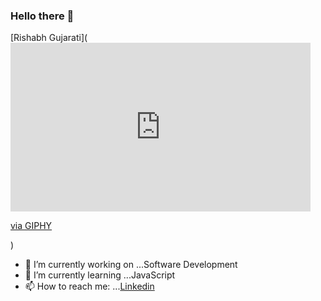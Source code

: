 ### Hello there 👋
[Rishabh Gujarati](<iframe src="https://giphy.com/embed/XXtiOLqz7FEsBihlTn" width="480" height="270" frameBorder="0" class="giphy-embed" allowFullScreen></iframe><p><a href="https://giphy.com/gifs/XXtiOLqz7FEsBihlTn">via GIPHY</a></p>)
- 🔭 I’m currently working on ...Software Development
- 🌱 I’m currently learning ...JavaScript
- 📫 How to reach me: ...[Linkedin](https://www.linkedin.com/in/rishabhgujarati/)

